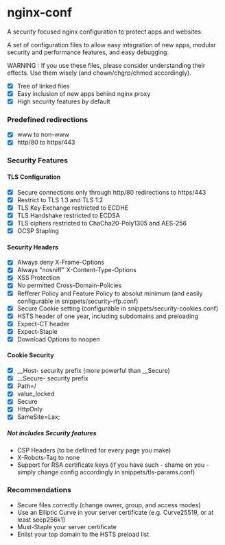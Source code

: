 # nginx-conf

A security focused nginx configuration to protect apps and websites.

A set of configuration files to allow easy integration of new apps, modular security and performance features, and easy debugging.

WARNING : If you use these files, please consider understanding their effects. Use them wisely (and chown/chgrp/chmod accordingly).

- [x] Tree of linked files
- [x] Easy inclusion of new apps behind nginx proxy
- [x] High security features by default

### Predefined redirections

- [x] www to non-www
- [x] http/80 to https/443

### Security Features

#### TLS Configuration

- [x] Secure connections only through http/80 redirections to https/443
- [x] Restrict to TLS 1.3 and TLS 1.2
- [x] TLS Key Exchange restricted to ECDHE
- [x] TLS Handshake restricted to ECDSA
- [x] TLS ciphers restricted to ChaCha20-Poly1305 and AES-256
- [x] OCSP Stapling

#### Security Headers

- [x] Always deny X-Frame-Options
- [x] Always "nosniff" X-Content-Type-Options
- [x] XSS Protection
- [x] No permitted Cross-Domain-Policies
- [x] Refferer Policy and Feature Policy to absolut minimum (and easily configurable in snippets/security-rfp.conf)
- [x] Secure Cookie setting (configurable in snippets/security-cookies.conf)
- [x] HSTS header of one year, including subdomains and preloading
- [x] Expect-CT header
- [x] Expect-Staple
- [x] Download Options to noopen

#### Cookie Security

- [x] __Host- security prefix (more powerful than __Secure)
- [x] __Secure- security prefix
- [x] Path=/
- [x] value_locked
- [x] Secure
- [x] HttpOnly
- [x] SameSite=Lax;

##### Not includes Security features

- CSP Headers (to be defined for every page you make)
- X-Robots-Tag to none
- Support for RSA certificate keys (if you have such - shame on you - simply change config accordingly in snippets/tls-params.conf)

### Recommendations

- Secure files correctly (change owner, group, and access modes)
- Use an Elliptic Curve in your server certificate (e.g. Curve25519, or at least secp256k1)
- Must-Staple your server certificate
- Enlist your top domain to the HSTS preload list
